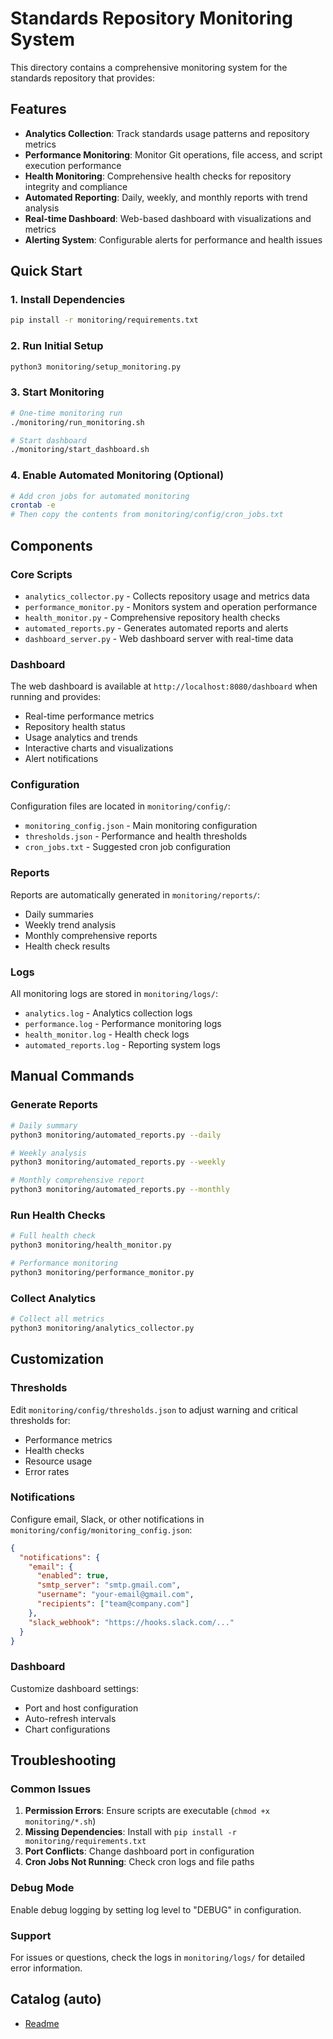 # Standards Repository Monitoring System

This directory contains a comprehensive monitoring system for the standards repository that provides:

## Features

- **Analytics Collection**: Track standards usage patterns and repository metrics
- **Performance Monitoring**: Monitor Git operations, file access, and script execution performance
- **Health Monitoring**: Comprehensive health checks for repository integrity and compliance
- **Automated Reporting**: Daily, weekly, and monthly reports with trend analysis
- **Real-time Dashboard**: Web-based dashboard with visualizations and metrics
- **Alerting System**: Configurable alerts for performance and health issues

## Quick Start

### 1. Install Dependencies
```bash
pip install -r monitoring/requirements.txt
```

### 2. Run Initial Setup
```bash
python3 monitoring/setup_monitoring.py
```

### 3. Start Monitoring
```bash
# One-time monitoring run
./monitoring/run_monitoring.sh

# Start dashboard
./monitoring/start_dashboard.sh
```

### 4. Enable Automated Monitoring (Optional)
```bash
# Add cron jobs for automated monitoring
crontab -e
# Then copy the contents from monitoring/config/cron_jobs.txt
```

## Components

### Core Scripts

- `analytics_collector.py` - Collects repository usage and metrics data
- `performance_monitor.py` - Monitors system and operation performance
- `health_monitor.py` - Comprehensive repository health checks
- `automated_reports.py` - Generates automated reports and alerts
- `dashboard_server.py` - Web dashboard server with real-time data

### Dashboard

The web dashboard is available at `http://localhost:8080/dashboard` when running and provides:

- Real-time performance metrics
- Repository health status
- Usage analytics and trends
- Interactive charts and visualizations
- Alert notifications

### Configuration

Configuration files are located in `monitoring/config/`:

- `monitoring_config.json` - Main monitoring configuration
- `thresholds.json` - Performance and health thresholds
- `cron_jobs.txt` - Suggested cron job configuration

### Reports

Reports are automatically generated in `monitoring/reports/`:

- Daily summaries
- Weekly trend analysis
- Monthly comprehensive reports
- Health check results

### Logs

All monitoring logs are stored in `monitoring/logs/`:

- `analytics.log` - Analytics collection logs
- `performance.log` - Performance monitoring logs
- `health_monitor.log` - Health check logs
- `automated_reports.log` - Reporting system logs

## Manual Commands

### Generate Reports
```bash
# Daily summary
python3 monitoring/automated_reports.py --daily

# Weekly analysis
python3 monitoring/automated_reports.py --weekly

# Monthly comprehensive report
python3 monitoring/automated_reports.py --monthly
```

### Run Health Checks
```bash
# Full health check
python3 monitoring/health_monitor.py

# Performance monitoring
python3 monitoring/performance_monitor.py
```

### Collect Analytics
```bash
# Collect all metrics
python3 monitoring/analytics_collector.py
```

## Customization

### Thresholds
Edit `monitoring/config/thresholds.json` to adjust warning and critical thresholds for:
- Performance metrics
- Health checks
- Resource usage
- Error rates

### Notifications
Configure email, Slack, or other notifications in `monitoring/config/monitoring_config.json`:

```json
{
  "notifications": {
    "email": {
      "enabled": true,
      "smtp_server": "smtp.gmail.com",
      "username": "your-email@gmail.com",
      "recipients": ["team@company.com"]
    },
    "slack_webhook": "https://hooks.slack.com/..."
  }
}
```

### Dashboard
Customize dashboard settings:
- Port and host configuration
- Auto-refresh intervals
- Chart configurations

## Troubleshooting

### Common Issues

1. **Permission Errors**: Ensure scripts are executable (`chmod +x monitoring/*.sh`)
2. **Missing Dependencies**: Install with `pip install -r monitoring/requirements.txt`
3. **Port Conflicts**: Change dashboard port in configuration
4. **Cron Jobs Not Running**: Check cron logs and file paths

### Debug Mode
Enable debug logging by setting log level to "DEBUG" in configuration.

### Support
For issues or questions, check the logs in `monitoring/logs/` for detailed error information.

## Catalog (auto)

<!-- AUTO-LINKS:monitoring/**/*.md -->

- [Readme](config/README.md)

<!-- /AUTO-LINKS -->
